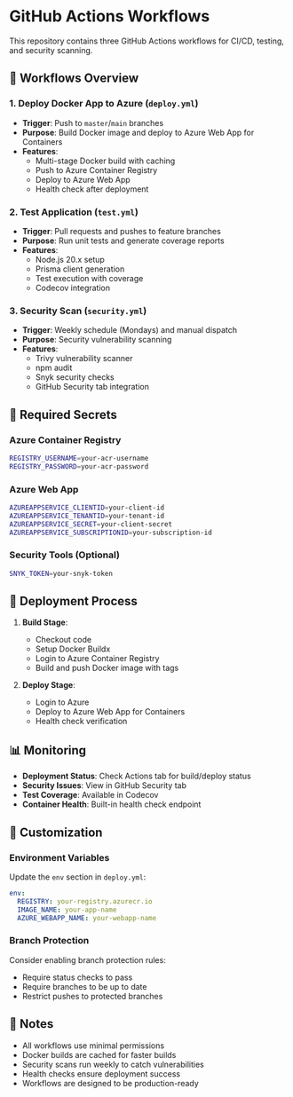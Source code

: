 # GitHub Actions Workflows

This repository contains three GitHub Actions workflows for CI/CD, testing, and security scanning.

## 🔄 Workflows Overview

### 1. **Deploy Docker App to Azure** (`deploy.yml`)
- **Trigger**: Push to `master`/`main` branches
- **Purpose**: Build Docker image and deploy to Azure Web App for Containers
- **Features**: 
  - Multi-stage Docker build with caching
  - Push to Azure Container Registry
  - Deploy to Azure Web App
  - Health check after deployment

### 2. **Test Application** (`test.yml`)
- **Trigger**: Pull requests and pushes to feature branches
- **Purpose**: Run unit tests and generate coverage reports
- **Features**:
  - Node.js 20.x setup
  - Prisma client generation
  - Test execution with coverage
  - Codecov integration

### 3. **Security Scan** (`security.yml`)
- **Trigger**: Weekly schedule (Mondays) and manual dispatch
- **Purpose**: Security vulnerability scanning
- **Features**:
  - Trivy vulnerability scanner
  - npm audit
  - Snyk security checks
  - GitHub Security tab integration

## 🔐 Required Secrets

### Azure Container Registry
```bash
REGISTRY_USERNAME=your-acr-username
REGISTRY_PASSWORD=your-acr-password
```

### Azure Web App
```bash
AZUREAPPSERVICE_CLIENTID=your-client-id
AZUREAPPSERVICE_TENANTID=your-tenant-id
AZUREAPPSERVICE_SECRET=your-client-secret
AZUREAPPSERVICE_SUBSCRIPTIONID=your-subscription-id
```

### Security Tools (Optional)
```bash
SNYK_TOKEN=your-snyk-token
```

## 🚀 Deployment Process

1. **Build Stage**: 
   - Checkout code
   - Setup Docker Buildx
   - Login to Azure Container Registry
   - Build and push Docker image with tags

2. **Deploy Stage**:
   - Login to Azure
   - Deploy to Azure Web App for Containers
   - Health check verification

## 📊 Monitoring

- **Deployment Status**: Check Actions tab for build/deploy status
- **Security Issues**: View in GitHub Security tab
- **Test Coverage**: Available in Codecov
- **Container Health**: Built-in health check endpoint

## 🔧 Customization

### Environment Variables
Update the `env` section in `deploy.yml`:
```yaml
env:
  REGISTRY: your-registry.azurecr.io
  IMAGE_NAME: your-app-name
  AZURE_WEBAPP_NAME: your-webapp-name
```

### Branch Protection
Consider enabling branch protection rules:
- Require status checks to pass
- Require branches to be up to date
- Restrict pushes to protected branches

## 📝 Notes

- All workflows use minimal permissions
- Docker builds are cached for faster builds
- Security scans run weekly to catch vulnerabilities
- Health checks ensure deployment success
- Workflows are designed to be production-ready 